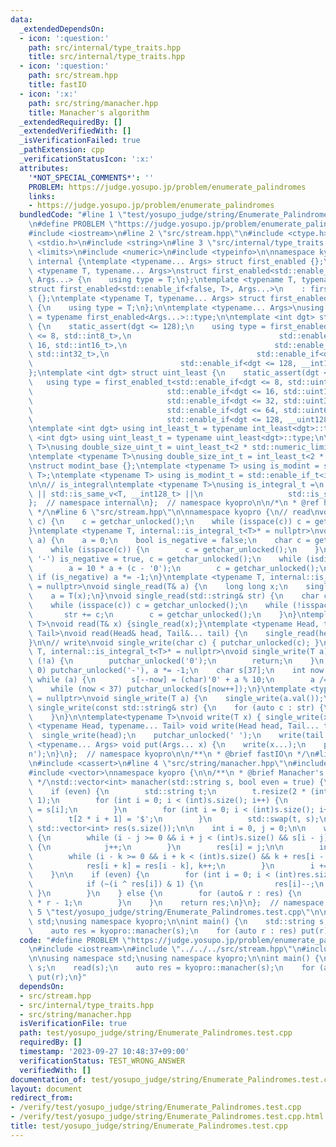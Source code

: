 ```yaml
---
data:
  _extendedDependsOn:
  - icon: ':question:'
    path: src/internal/type_traits.hpp
    title: src/internal/type_traits.hpp
  - icon: ':question:'
    path: src/stream.hpp
    title: fastIO
  - icon: ':x:'
    path: src/string/manacher.hpp
    title: Manacher's algorithm
  _extendedRequiredBy: []
  _extendedVerifiedWith: []
  _isVerificationFailed: true
  _pathExtension: cpp
  _verificationStatusIcon: ':x:'
  attributes:
    '*NOT_SPECIAL_COMMENTS*': ''
    PROBLEM: https://judge.yosupo.jp/problem/enumerate_palindromes
    links:
    - https://judge.yosupo.jp/problem/enumerate_palindromes
  bundledCode: "#line 1 \"test/yosupo_judge/string/Enumerate_Palindromes.test.cpp\"\
    \n#define PROBLEM \"https://judge.yosupo.jp/problem/enumerate_palindromes\"\n\
    #include <iostream>\n#line 2 \"src/stream.hpp\"\n#include <ctype.h>\n#include\
    \ <stdio.h>\n#include <string>\n#line 3 \"src/internal/type_traits.hpp\"\n#include\
    \ <limits>\n#include <numeric>\n#include <typeinfo>\n\nnamespace kyopro {\nnamespace\
    \ internal {\ntemplate <typename... Args> struct first_enabled {};\n\ntemplate\
    \ <typename T, typename... Args>\nstruct first_enabled<std::enable_if<true, T>,\
    \ Args...> {\n    using type = T;\n};\ntemplate <typename T, typename... Args>\n\
    struct first_enabled<std::enable_if<false, T>, Args...>\n    : first_enabled<Args...>\
    \ {};\ntemplate <typename T, typename... Args> struct first_enabled<T, Args...>\
    \ {\n    using type = T;\n};\n\ntemplate <typename... Args>\nusing first_enabled_t\
    \ = typename first_enabled<Args...>::type;\n\ntemplate <int dgt> struct int_least\
    \ {\n    static_assert(dgt <= 128);\n    using type = first_enabled_t<std::enable_if<dgt\
    \ <= 8, std::int8_t>,\n                                 std::enable_if<dgt <=\
    \ 16, std::int16_t>,\n                                 std::enable_if<dgt <= 32,\
    \ std::int32_t>,\n                                 std::enable_if<dgt <= 64, std::int64_t>,\n\
    \                                 std::enable_if<dgt <= 128, __int128_t> >;\n\
    };\ntemplate <int dgt> struct uint_least {\n    static_assert(dgt <= 128);\n \
    \   using type = first_enabled_t<std::enable_if<dgt <= 8, std::uint8_t>,\n   \
    \                              std::enable_if<dgt <= 16, std::uint16_t>,\n   \
    \                              std::enable_if<dgt <= 32, std::uint32_t>,\n   \
    \                              std::enable_if<dgt <= 64, std::uint64_t>,\n   \
    \                              std::enable_if<dgt <= 128, __uint128_t> >;\n};\n\
    \ntemplate <int dgt> using int_least_t = typename int_least<dgt>::type;\ntemplate\
    \ <int dgt> using uint_least_t = typename uint_least<dgt>::type;\n\ntemplate <typename\
    \ T>\nusing double_size_uint_t = uint_least_t<2 * std::numeric_limits<T>::digits>;\n\
    \ntemplate <typename T>\nusing double_size_int_t = int_least_t<2 * std::numeric_limits<T>::digits>;\n\
    \nstruct modint_base {};\ntemplate <typename T> using is_modint = std::is_base_of<modint_base,\
    \ T>;\ntemplate <typename T> using is_modint_t = std::enable_if_t<is_modint<T>::value>;\n\
    \n\n// is_integral\ntemplate <typename T>\nusing is_integral_t =\n    std::enable_if_t<std::is_integral_v<T>\
    \ || std::is_same_v<T, __int128_t> ||\n                   std::is_same_v<T, __uint128_t>>;\n\
    };  // namespace internal\n};  // namespace kyopro\n\n/*\n * @ref https://qiita.com/kazatsuyu/items/f8c3b304e7f8b35263d8\n\
    \ */\n#line 6 \"src/stream.hpp\"\n\nnamespace kyopro {\n// read\nvoid single_read(char&\
    \ c) {\n    c = getchar_unlocked();\n    while (isspace(c)) c = getchar_unlocked();\n\
    }\ntemplate <typename T, internal::is_integral_t<T>* = nullptr>\nvoid single_read(T&\
    \ a) {\n    a = 0;\n    bool is_negative = false;\n    char c = getchar_unlocked();\n\
    \    while (isspace(c)) {\n        c = getchar_unlocked();\n    }\n    if (c ==\
    \ '-') is_negative = true, c = getchar_unlocked();\n    while (isdigit(c)) {\n\
    \        a = 10 * a + (c - '0');\n        c = getchar_unlocked();\n    }\n   \
    \ if (is_negative) a *= -1;\n}\ntemplate <typename T, internal::is_modint_t<T>*\
    \ = nullptr>\nvoid single_read(T& a) {\n    long long x;\n    single_read(x);\n\
    \    a = T(x);\n}\nvoid single_read(std::string& str) {\n    char c = getchar_unlocked();\n\
    \    while (isspace(c)) c = getchar_unlocked();\n    while (!isspace(c)) {\n \
    \       str += c;\n        c = getchar_unlocked();\n    }\n}\ntemplate<typename\
    \ T>\nvoid read(T& x) {single_read(x);}\ntemplate <typename Head, typename...\
    \ Tail>\nvoid read(Head& head, Tail&... tail) {\n    single_read(head), read(tail...);\n\
    }\n\n// write\nvoid single_write(char c) { putchar_unlocked(c); }\ntemplate <typename\
    \ T, internal::is_integral_t<T>* = nullptr>\nvoid single_write(T a) {\n    if\
    \ (!a) {\n        putchar_unlocked('0');\n        return;\n    }\n    if (a <\
    \ 0) putchar_unlocked('-'), a *= -1;\n    char s[37];\n    int now = 37;\n   \
    \ while (a) {\n        s[--now] = (char)'0' + a % 10;\n        a /= 10;\n    }\n\
    \    while (now < 37) putchar_unlocked(s[now++]);\n}\ntemplate <typename T, internal::is_modint_t<T>*\
    \ = nullptr>\nvoid single_write(T a) {\n    single_write(a.val());\n}\n\nvoid\
    \ single_write(const std::string& str) {\n    for (auto c : str) {\n        putchar_unlocked(c);\n\
    \    }\n}\n\ntemplate<typename T>\nvoid write(T x) { single_write(x); }\ntemplate\
    \ <typename Head, typename... Tail> void write(Head head, Tail... tail) {\n  \
    \  single_write(head);\n    putchar_unlocked(' ');\n    write(tail...);\n}\ntemplate\
    \ <typename... Args> void put(Args... x) {\n    write(x...);\n    putchar_unlocked('\\\
    n');\n}\n};  // namespace kyopro\n\n/**\n * @brief fastIO\n */\n#line 2 \"src/string/manacher.hpp\"\
    \n#include <cassert>\n#line 4 \"src/string/manacher.hpp\"\n#include <utility>\n\
    #include <vector>\nnamespace kyopro {\n\n/**\n * @brief Manacher's algorithm\n\
    \ */\nstd::vector<int> manacher(std::string s, bool even = true) {\n    assert(s.size());\n\
    \    if (even) {\n        std::string t;\n        t.resize(2 * (int)s.size() -\
    \ 1);\n        for (int i = 0; i < (int)s.size(); i++) {\n            t[2 * i]\
    \ = s[i];\n        }\n        for (int i = 0; i < (int)s.size(); i++) {\n    \
    \        t[2 * i + 1] = '$';\n        }\n        std::swap(t, s);\n    }\n   \
    \ std::vector<int> res(s.size());\n\n    int i = 0, j = 0;\n\n    while (i < (int)s.size())\
    \ {\n        while (i - j >= 0 && i + j < (int)s.size() && s[i - j] == s[i + j])\
    \ {\n            j++;\n        }\n        res[i] = j;\n\n        int k = 1;\n\
    \        while (i - k >= 0 && i + k < (int)s.size() && k + res[i - k] < j) {\n\
    \            res[i + k] = res[i - k], k++;\n        }\n        i += k, j -= k;\n\
    \    }\n\n    if (even) {\n        for (int i = 0; i < (int)res.size(); i++) {\n\
    \            if (~(i ^ res[i]) & 1) {\n                res[i]--;\n           \
    \ }\n        }\n    } else {\n        for (auto& r : res) {\n            r = 2\
    \ * r - 1;\n        }\n    }\n    return res;\n}\n};  // namespace kyopro\n#line\
    \ 5 \"test/yosupo_judge/string/Enumerate_Palindromes.test.cpp\"\n\nusing namespace\
    \ std;\nusing namespace kyopro;\n\nint main() {\n    std::string s;\n    read(s);\n\
    \    auto res = kyopro::manacher(s);\n    for (auto r : res) put(r);\n}\n"
  code: "#define PROBLEM \"https://judge.yosupo.jp/problem/enumerate_palindromes\"\
    \n#include <iostream>\n#include \"../../../src/stream.hpp\"\n#include \"../../../src/string/manacher.hpp\"\
    \n\nusing namespace std;\nusing namespace kyopro;\n\nint main() {\n    std::string\
    \ s;\n    read(s);\n    auto res = kyopro::manacher(s);\n    for (auto r : res)\
    \ put(r);\n}"
  dependsOn:
  - src/stream.hpp
  - src/internal/type_traits.hpp
  - src/string/manacher.hpp
  isVerificationFile: true
  path: test/yosupo_judge/string/Enumerate_Palindromes.test.cpp
  requiredBy: []
  timestamp: '2023-09-27 10:48:37+09:00'
  verificationStatus: TEST_WRONG_ANSWER
  verifiedWith: []
documentation_of: test/yosupo_judge/string/Enumerate_Palindromes.test.cpp
layout: document
redirect_from:
- /verify/test/yosupo_judge/string/Enumerate_Palindromes.test.cpp
- /verify/test/yosupo_judge/string/Enumerate_Palindromes.test.cpp.html
title: test/yosupo_judge/string/Enumerate_Palindromes.test.cpp
---
```

